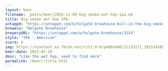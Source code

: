 ```yaml
---
layout: beer
filename: _posts/beer/2016-11-09-big-smoke-wet-hop-ipa.md
title: Big smoke wet hop IPA
untappd: "https://untappd.com/b/holgate-brewhouse-bull-in-the-big-smoke/1055407"
brewery: "Holgate Brewhouse"
breweryURL: "https://untappd.com/w/holgate-brewhouse/3143"
style: "IPA - American"
score: 6
img: https://scontent.xx.fbcdn.net/v/t1.0-0/p480x480/11233171_10153438036778745_7460779125459519208_n.jpg?oh=e242aa958db336442b48fd2e2f8f1a4d&oe=59491556
beer-date: 2015-07-10
desc: "Like the wet hop, need to find more"
permalink: /beer/:title.html
---
```

